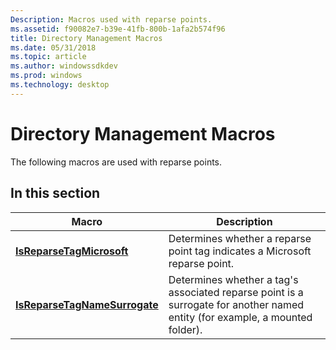```yaml
---
Description: Macros used with reparse points.
ms.assetid: f90082e7-b39e-41fb-800b-1afa2b574f96
title: Directory Management Macros
ms.date: 05/31/2018
ms.topic: article
ms.author: windowssdkdev
ms.prod: windows
ms.technology: desktop
---
```


# Directory Management Macros

The following macros are used with reparse points.

## In this section



| Macro                                                                     | Description                                                                                                                             |
|---------------------------------------------------------------------------|-----------------------------------------------------------------------------------------------------------------------------------------|
| [**IsReparseTagMicrosoft**](/windows/win32/Winnt/nf-winnt-isreparsetagmicrosoft?branch=master)<br/>         | Determines whether a reparse point tag indicates a Microsoft reparse point.<br/>                                                  |
| [**IsReparseTagNameSurrogate**](/windows/win32/Winnt/nf-winnt-isreparsetagnamesurrogate?branch=master)<br/> | Determines whether a tag's associated reparse point is a surrogate for another named entity (for example, a mounted folder).<br/> |



 

 

 




